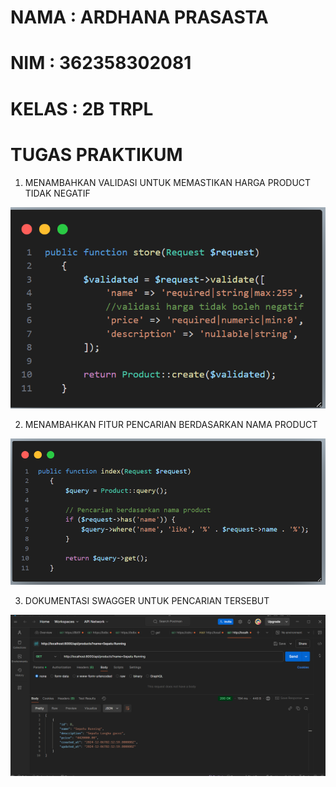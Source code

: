 # NAMA  : ARDHANA PRASASTA
# NIM   : 362358302081
# KELAS : 2B TRPL

# TUGAS PRAKTIKUM

1. MENAMBAHKAN VALIDASI UNTUK MEMASTIKAN HARGA PRODUCT TIDAK NEGATIF

![alt text](image.png)

2. MENAMBAHKAN FITUR PENCARIAN BERDASARKAN NAMA PRODUCT

![alt text](image-1.png)

3. DOKUMENTASI SWAGGER UNTUK PENCARIAN TERSEBUT

![alt text](image-2.png)
